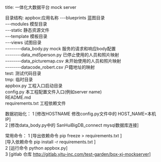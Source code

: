 title:   一体化大数据平台 mock server

目录结构:
appbox:应用名称
---blueprints   蓝图目录     <br>
---modules      模型目录     <br>
---static       静态资源文件  <br>
---template     模板目录     <br>
---views        试图目录     <br>
--------data_body.py  mock 服务的请求和响应body配置 <br>
--------data_md5person.py    已停止使用的人员和照片映射 <br>
--------data_picturemap.csv  未开始使用的人员和照片映射 <br>
--------datacode_robert.csv  户籍地址的映射    <br>
test:  测试代码目录           <br>
tmp:   临时目录              <br>
appbox.py   工程入口启动目录  <br>
config.py   本工程配置文件入口(例如server name) <br>
README.md   <br>
requirements.txt  工程依赖文件 <br>


数据初始化：
1  [修改HOSTNAME  修改config.py文件中的 HOST_NAME=本机IP]   <br>
2  [修改data_body.py中的  SanHuiBigDB_connect mysql数据库连接]   <br>

常用命令：
1  [导出依赖命令  pip freeze > requirements.txt ] <br>
   [导入依赖命令  pip install -r requirements.txt ] <br>
2  [运行命令  python appbox.py]   <br>
3  [gitlab 仓库  http://gitlab.yitu-inc.com/test-garden/box-xj-mockserver] <br>

